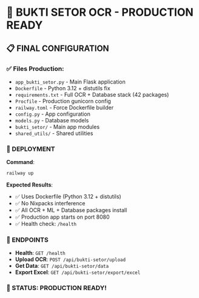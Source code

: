 # 🎯 BUKTI SETOR OCR - PRODUCTION READY

## 📋 FINAL CONFIGURATION

### ✅ Files Production:

- `app_bukti_setor.py` - Main Flask application
- `Dockerfile` - Python 3.12 + distutils fix
- `requirements.txt` - Full OCR + Database stack (42 packages)
- `Procfile` - Production gunicorn config
- `railway.toml` - Force Dockerfile builder
- `config.py` - App configuration
- `models.py` - Database models
- `bukti_setor/` - Main app modules
- `shared_utils/` - Shared utilities

### 🚀 DEPLOYMENT

**Command**:

```bash
railway up
```

**Expected Results**:

- ✅ Uses Dockerfile (Python 3.12 + distutils)
- ✅ No Nixpacks interference
- ✅ All OCR + ML + Database packages install
- ✅ Production app starts on port 8080
- ✅ Health check: `/health`

### 🔗 ENDPOINTS

- **Health**: `GET /health`
- **Upload OCR**: `POST /api/bukti-setor/upload`
- **Get Data**: `GET /api/bukti-setor/data`
- **Export Excel**: `GET /api/bukti-setor/export/excel`

### 🎉 STATUS: PRODUCTION READY!
